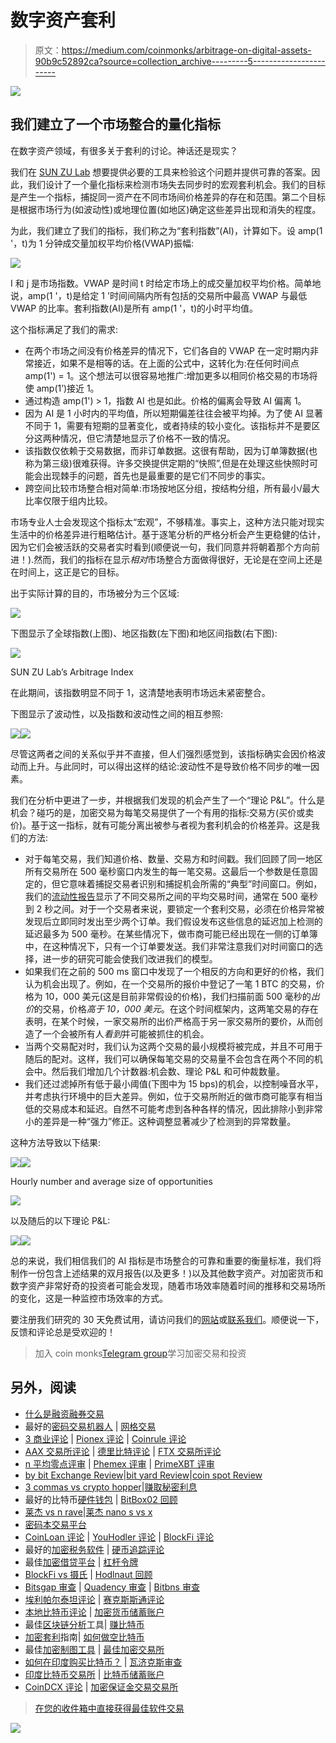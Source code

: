 # 数字资产套利

> 原文：<https://medium.com/coinmonks/arbitrage-on-digital-assets-90b9c52892ca?source=collection_archive---------5----------------------->

![](img/badb53f9e6faea16d399b6b3ab6cfdc9.png)

## 我们建立了一个市场整合的量化指标

在数字资产领域，有很多关于套利的讨论。神话还是现实？

我们在 [SUN ZU Lab](https://sunzulab.com) 想要提供必要的工具来检验这个问题并提供可靠的答案。因此，我们设计了一个量化指标来检测市场失去同步时的宏观套利机会。我们的目标是产生一个指标，捕捉同一资产在不同市场间价格差异的存在和范围。第二个目标是根据市场行为(如波动性)或地理位置(如地区)确定这些差异出现和消失的程度。

为此，我们建立了我们的指标，我们称之为“套利指数”(AI)，计算如下。设 amp(1 '，t)为 1 分钟成交量加权平均价格(VWAP)振幅:

![](img/635c9bafac30b1306c2b7ec364ff8f54.png)

I 和 j 是市场指数。VWAP 是时间 t 时给定市场上的成交量加权平均价格。简单地说，amp(1 '，t)是给定 1 '时间间隔内所有包括的交易所中最高 VWAP 与最低 VWAP 的比率。套利指数(AI)是所有 amp(1 '，t)的小时平均值。

这个指标满足了我们的需求:

*   在两个市场之间没有价格差异的情况下，它们各自的 VWAP 在一定时期内非常接近，如果不是相等的话。在上面的公式中，这转化为:在任何时间点 amp(1') = 1。这个想法可以很容易地推广:增加更多以相同价格交易的市场将使 amp(1’)接近 1。
*   通过构造 amp(1') > 1，指数 AI 也是如此。价格的偏离会导致 AI 偏离 1。
*   因为 AI 是 1 小时内的平均值，所以短期偏差往往会被平均掉。为了使 AI 显著不同于 1，需要有短期的显著变化，或者持续的较小变化。该指标并不是要区分这两种情况，但它清楚地显示了价格不一致的情况。
*   该指数仅依赖于交易数据，而非订单数据。这很有帮助，因为订单簿数据(也称为第三级)很难获得。许多交换提供定期的“快照”,但是在处理这些快照时可能会出现棘手的问题，首先也是最重要的是它们不同步的事实。
*   跨空间比较市场整合相对简单:市场按地区分组，按结构分组，所有最小/最大比率仅限于组内比较。

市场专业人士会发现这个指标太“宏观”，不够精准。事实上，这种方法只能对现实生活中的价格差异进行粗略估计。基于逐笔分析的严格分析会产生更稳健的估计，因为它们会被活跃的交易者实时看到(顺便说一句，我们同意并将朝着那个方向前进！).然而，我们的指标在显示*相对*市场整合方面做得很好，无论是在空间上还是在时间上，这正是它的目标。

出于实际计算的目的，市场被分为三个区域:

![](img/d2171cdc2c891cfd0d4d1197adfd57e4.png)

下图显示了全球指数(上图)、地区指数(左下图)和地区间指数(右下图):

![](img/5a037a124dc3e298a0e583c286e6be55.png)

SUN ZU Lab’s Arbitrage Index

在此期间，该指数明显不同于 1，这清楚地表明市场远未紧密整合。

下图显示了波动性，以及指数和波动性之间的相互参照:

![](img/5177c85e4a848c8ef1cc02eb978e0eb2.png)![](img/a46b23e878e016d3ee28fa0d3b35b43f.png)

尽管这两者之间的关系似乎并不直接，但人们强烈感觉到，该指标确实会因价格波动而上升。与此同时，可以得出这样的结论:波动性不是导致价格不同步的唯一因素。

我们在分析中更进了一步，并根据我们发现的机会产生了一个“理论 P&L”。什么是机会？碰巧的是，加密交易为每笔交易提供了一个有用的指标:交易方(买价或卖价)。基于这一指标，就有可能分离出被参与者视为套利机会的价格差异。这是我们的方法:

*   对于每笔交易，我们知道价格、数量、交易方和时间戳。我们回顾了同一地区所有交易所在 500 毫秒窗口内发生的每一笔交易。这最后一个参数是任意固定的，但它意味着捕捉交易者识别和捕捉机会所需的“典型”时间窗口。例如，我们的[流动性报告](https://medium.com/p/667c22c09e20/edit)显示了不同交易所之间的平均交易时间，通常在 500 毫秒到 2 秒之间。对于一个交易者来说，要锁定一个套利交易，必须在价格异常被发现后立即同时发出至少两个订单。我们假设发布这些信息的延迟加上检测的延迟最多为 500 毫秒。在某些情况下，做市商可能已经出现在一侧的订单簿中，在这种情况下，只有一个订单要发送。我们非常注意我们对时间窗口的选择，进一步的研究可能会使我们改进我们的模型。
*   如果我们在之前的 500 ms 窗口中发现了一个相反的方向和更好的价格，我们认为机会出现了。例如，在一个交易所的报价中登记了一笔 1 BTC 的交易，价格为 10，000 美元(这是目前非常假设的价格)，我们扫描前面 500 毫秒的*出价*的交易，价格*高于 10，000 美元*。在这个时间框架内，这两笔交易的存在表明，在某个时候，一家交易所的出价严格高于另一家交易所的要价，从而创造了一个会被所有人*看到*并可能被抓住的机会。
*   当两个交易配对时，我们认为这两个交易的最小规模将被完成，并且不可用于随后的配对。这样，我们可以确保每笔交易的交易量不会包含在两个不同的机会中。然后我们增加几个计数器:机会数、理论 P&L 和可仲裁数量。
*   我们还过滤掉所有低于最小阈值(下图中为 15 bps)的机会，以控制噪音水平，并考虑执行环境中的巨大差异。例如，位于交易所附近的做市商可能享有相当低的交易成本和延迟。自然不可能考虑到各种各样的情况，因此排除小到非常小的差异是一种“强力”修正。这种调整显著减少了检测到的异常数量。

这种方法导致以下结果:

![](img/e59c2b524035c20bf43981901bf5f9c8.png)![](img/2ccf3a6d580bf937a83182770dda4f46.png)

Hourly number and average size of opportunities

![](img/3987d1e45c7f00dc1e88a770b0b770f1.png)

以及随后的以下理论 P&L:

![](img/6f41ccd2b7cad9ca8668599c6f7e837a.png)![](img/83d748f025145d17627226a5683cf3f5.png)

总的来说，我们相信我们的 AI 指标是市场整合的可靠和重要的衡量标准，我们将制作一份包含上述结果的双月报告(以及更多！)以及其他数字资产。对加密货币和数字资产非常好奇的投资者可能会发现，随着市场效率随着时间的推移和交易场所的变化，这是一种监控市场效率的方式。

要注册我们研究的 30 天免费试用，请访问我们的[网站](https://sunzulab.com/pricing/)或[联系我们](mailto:contact@sunzulab.com)。顺便说一下，反馈和评论总是受欢迎的！

> 加入 coin monks[Telegram group](https://t.me/joinchat/EPmjKpNYwRMsBI4p)学习加密交易和投资

## 另外，阅读

*   [什么是融资融券交易](https://blog.coincodecap.com/margin-trading)
*   最好的[密码交易机器人](/coinmonks/crypto-trading-bot-c2ffce8acb2a) | [网格交易](https://blog.coincodecap.com/grid-trading)
*   [3 商业评论](/coinmonks/3commas-review-an-excellent-crypto-trading-bot-2020-1313a58bec92) | [Pionex 评论](/coinmonks/pionex-review-exchange-with-crypto-trading-bot-1e459d0191ea) | [Coinrule 评论](/coinmonks/coinrule-review-2021-a-beginner-friendly-crypto-trading-bot-daf0504848ba)
*   [AAX 交易所评论](/coinmonks/aax-exchange-review-2021-67c5ea09330c) | [德里比特评论](/coinmonks/deribit-review-options-fees-apis-and-testnet-2ca16c4bbdb2) | [FTX 交易所评论](/coinmonks/ftx-crypto-exchange-review-53664ac1198f)
*   [n 平均零点评审](/coinmonks/ngrave-zero-review-c465cf8307fc) | [Phemex 评审](/coinmonks/phemex-review-4cfba0b49e28) | [PrimeXBT 评审](/coinmonks/primexbt-review-88e0815be858)
*   [by bit Exchange Review](/coinmonks/bybit-exchange-review-dbd570019b71)|[bit yard Review](/coinmonks/bityard-review-7d104239be35)|[coin spot Review](https://blog.coincodecap.com/coinspot-review)
*   [3 commas vs crypto hopper](/coinmonks/3commas-vs-pionex-vs-cryptohopper-best-crypto-bot-6a98d2baa203)|[赚取秘密利息](/coinmonks/earn-crypto-interest-b10b810fdda3)
*   最好的比特币[硬件钱包](/coinmonks/the-best-cryptocurrency-hardware-wallets-of-2020-e28b1c124069?source=friends_link&sk=324dd9ff8556ab578d71e7ad7658ad7c) | [BitBox02 回顾](/coinmonks/bitbox02-review-your-swiss-bitcoin-hardware-wallet-c36c88fff29)
*   [莱杰 vs n rave](/coinmonks/ledger-vs-ngrave-zero-7e40f0c1d694)|[莱杰 nano s vs x](/coinmonks/ledger-nano-s-vs-x-battery-hardware-price-storage-59a6663fe3b0)
*   [密码本交易平台](/coinmonks/top-10-crypto-copy-trading-platforms-for-beginners-d0c37c7d698c)
*   [CoinLoan 评论](/coinmonks/coinloan-review-18128b9badc4) | [YouHodler 评论](/coinmonks/youhodler-4-easy-ways-to-make-money-98969b9689f2) | [BlockFi 评论](/coinmonks/blockfi-review-53096053c097)
*   最好的[加密税务软件](/coinmonks/best-crypto-tax-tool-for-my-money-72d4b430816b) | [硬币追踪评论](/coinmonks/cointracking-review-a-reliable-cryptocurrency-tax-software-5114e3eb5737)
*   最佳[加密借贷平台](/coinmonks/top-5-crypto-lending-platforms-in-2020-that-you-need-to-know-a1b675cec3fa) | [杠杆令牌](/coinmonks/leveraged-token-3f5257808b22)
*   [BlockFi vs 摄氏](/coinmonks/blockfi-vs-celsius-vs-hodlnaut-8a1cc8c26630) | [Hodlnaut 回顾](/coinmonks/hodlnaut-review-best-way-to-hodl-is-to-earn-interest-on-your-bitcoin-6658a8c19edf)
*   [Bitsgap 审查](/coinmonks/bitsgap-review-a-crypto-trading-bot-that-makes-easy-money-a5d88a336df2) | [Quadency 审查](/coinmonks/quadency-review-a-crypto-trading-automation-platform-3068eaa374e1) | [Bitbns 审查](/coinmonks/bitbns-review-38256a07e161)
*   [埃利帕尔泰坦评论](/coinmonks/ellipal-titan-review-85e9071dd029) | [赛克斯斯通评论](/coinmonks/secux-stone-hardware-wallet-review-15-discount-coupon-2020-7577032faa6e)
*   [本地比特币评论](/coinmonks/localbitcoins-review-6cc001c6ed56) | [加密货币储蓄账户](https://blog.coincodecap.com/cryptocurrency-savings-accounts)
*   最佳[区块链分析](https://bitquery.io/blog/best-blockchain-analysis-tools-and-software)工具| [赚比特币](/coinmonks/earn-bitcoin-6e8bd3c592d9)
*   [加密套利](/coinmonks/crypto-arbitrage-guide-how-to-make-money-as-a-beginner-62bfe5c868f6)指南| [如何做空比特币](/coinmonks/how-to-short-bitcoin-568a2d0b4ae5)
*   最佳[加密制图工具](/coinmonks/what-are-the-best-charting-platforms-for-cryptocurrency-trading-85aade584d80) | [最佳加密交易所](/coinmonks/crypto-exchange-dd2f9d6f3769)
*   [如何在印度购买比特币？](/coinmonks/buy-bitcoin-in-india-feb50ddfef94) | [瓦济克斯审查](/coinmonks/wazirx-review-5c811b074f5b)
*   [印度比特币交易所](/coinmonks/bitcoin-exchange-in-india-7f1fe79715c9) | [比特币储蓄账户](/coinmonks/bitcoin-savings-account-e65b13f92451)
*   [CoinDCX 评论](/coinmonks/coindcx-review-8444db3621a2) | [加密保证金交易交易所](https://blog.coincodecap.com/crypto-margin-trading-exchanges)

> [在您的收件箱中直接获得最佳软件交易](/coinmonks/newsletters/coinmonks)

[![](img/160ce73bd06d46c2250251e7d5969f9d.png)](https://medium.com/coinmonks/newsletters/coinmonks)